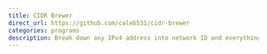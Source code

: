 ```yaml
---
title: CIDR Brewer
direct_url: https://github.com/caleb531/cidr-brewer
categories: programs
description: Break down any IPv4 address into network ID and everything else
---
```


